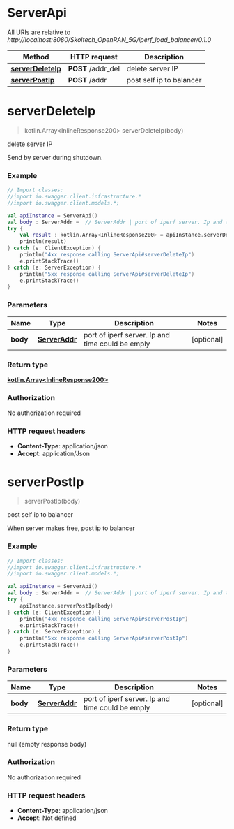 # ServerApi

All URIs are relative to *http://localhost:8080/Skoltech_OpenRAN_5G/iperf_load_balancer/0.1.0*

Method | HTTP request | Description
------------- | ------------- | -------------
[**serverDeleteIp**](ServerApi.md#serverDeleteIp) | **POST** /addr_del | delete server IP
[**serverPostIp**](ServerApi.md#serverPostIp) | **POST** /addr | post self ip to balancer

<a name="serverDeleteIp"></a>
# **serverDeleteIp**
> kotlin.Array&lt;InlineResponse200&gt; serverDeleteIp(body)

delete server IP

Send by server during shutdown.

### Example
```kotlin
// Import classes:
//import io.swagger.client.infrastructure.*
//import io.swagger.client.models.*;

val apiInstance = ServerApi()
val body : ServerAddr =  // ServerAddr | port of iperf server. Ip and time could be emply
try {
    val result : kotlin.Array<InlineResponse200> = apiInstance.serverDeleteIp(body)
    println(result)
} catch (e: ClientException) {
    println("4xx response calling ServerApi#serverDeleteIp")
    e.printStackTrace()
} catch (e: ServerException) {
    println("5xx response calling ServerApi#serverDeleteIp")
    e.printStackTrace()
}
```

### Parameters

Name | Type | Description  | Notes
------------- | ------------- | ------------- | -------------
 **body** | [**ServerAddr**](ServerAddr.md)| port of iperf server. Ip and time could be emply | [optional]

### Return type

[**kotlin.Array&lt;InlineResponse200&gt;**](InlineResponse200.md)

### Authorization

No authorization required

### HTTP request headers

 - **Content-Type**: application/json
 - **Accept**: application/Json

<a name="serverPostIp"></a>
# **serverPostIp**
> serverPostIp(body)

post self ip to balancer

When server makes free, post ip to balancer

### Example
```kotlin
// Import classes:
//import io.swagger.client.infrastructure.*
//import io.swagger.client.models.*;

val apiInstance = ServerApi()
val body : ServerAddr =  // ServerAddr | port of iperf server. Ip and time could be emply
try {
    apiInstance.serverPostIp(body)
} catch (e: ClientException) {
    println("4xx response calling ServerApi#serverPostIp")
    e.printStackTrace()
} catch (e: ServerException) {
    println("5xx response calling ServerApi#serverPostIp")
    e.printStackTrace()
}
```

### Parameters

Name | Type | Description  | Notes
------------- | ------------- | ------------- | -------------
 **body** | [**ServerAddr**](ServerAddr.md)| port of iperf server. Ip and time could be emply | [optional]

### Return type

null (empty response body)

### Authorization

No authorization required

### HTTP request headers

 - **Content-Type**: application/json
 - **Accept**: Not defined

